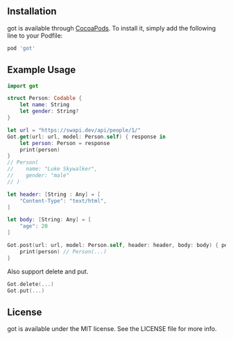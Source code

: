
## Installation

got is available through [CocoaPods](https://cocoapods.org). To install
it, simply add the following line to your Podfile:

```ruby
pod 'got'
```
## Example Usage

```swift
import got

struct Person: Codable {
    let name: String
    let gender: String?
}

let url = "https://swapi.dev/api/people/1/"
Got.get(url: url, model: Person.self) { response in
    let person: Person = response
    print(person)
}
// Person(
//    name: "Luke Skywalker",
//    gender: "male"
// )
```


```swift
let header: [String : Any] = [
    "Content-Type": "text/html",
]

let body: [String: Any] = [
    "age": 20
]

Got.post(url: url, model: Person.self, header: header, body: body) { person in
    print(person) // Person(...)
}
```

Also support delete and put.

```swift
Got.delete(...)
Got.put(...)
```



## License

got is available under the MIT license. See the LICENSE file for more info.
